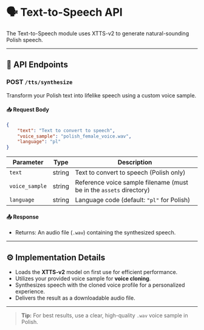 # 🗣️ Text-to-Speech API

The Text-to-Speech module uses XTTS-v2 to generate natural-sounding Polish speech.

---

## 🚀 API Endpoints

### **POST** `/tts/synthesize`

Transform your Polish text into lifelike speech using a custom voice sample.

#### 📥 Request Body

```json
{
    "text": "Text to convert to speech",
    "voice_sample": "polish_female_voice.wav",
    "language": "pl"
}
```

| Parameter      | Type   | Description                                                                 |
| -------------- | ------ | --------------------------------------------------------------------------- |
| `text`         | string | Text to convert to speech (Polish only)                                     |
| `voice_sample` | string | Reference voice sample filename (must be in the `assets` directory)         |
| `language`     | string | Language code (default: `"pl"` for Polish)                                  |

#### 📤 Response

- Returns: An audio file (`.wav`) containing the synthesized speech.

---

## ⚙️ Implementation Details

- Loads the **XTTS-v2** model on first use for efficient performance.
- Utilizes your provided voice sample for **voice cloning**.
- Synthesizes speech with the cloned voice profile for a personalized experience.
- Delivers the result as a downloadable audio file.

---

> **Tip:** For best results, use a clear, high-quality `.wav` voice sample in Polish.
